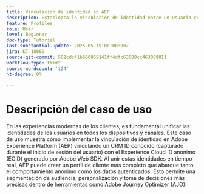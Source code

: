```yaml
---
title: Vinculación de identidad en AEP
description: Establezca la vinculación de identidad entre un usuario conocido (CRMID) y un visitante web anónimo (ECID), lo que permite perfiles unificados para la personalización en tiempo real y Offer Decisioning en Adobe Journey Optimizer (AJO).
feature: Profiles
role: User
level: Beginner
doc-type: Tutorial
last-substantial-update: 2025-05-19T00:00:00Z
jira: KT-18089
source-git-commit: 502cdc41b666959141ff4dfc63608cc463009811
workflow-type: tm+mt
source-wordcount: '124'
ht-degree: 0%

---
```



# Descripción del caso de uso

En las experiencias modernas de los clientes, es fundamental unificar las identidades de los usuarios en todos los dispositivos y canales. Este caso de uso muestra cómo implementar la vinculación de identidad en Adobe Experience Platform (AEP) vinculando un CRM ID conocido (capturado durante el inicio de sesión del usuario) con el Experience Cloud ID anónimo (ECID) generado por Adobe Web SDK. Al unir estas identidades en tiempo real, AEP puede crear un perfil de cliente más completo que abarque tanto el comportamiento anónimo como los datos autenticados. Esto permite una segmentación de audiencia, personalización y toma de decisiones más precisas dentro de herramientas como Adobe Journey Optimizer (AJO).

